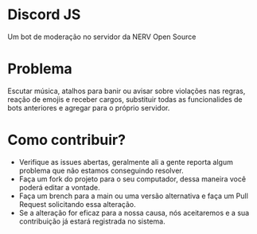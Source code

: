 # Discord JS
Um bot de moderação no servidor da NERV Open Source

# Problema
Escutar música, atalhos para banir ou avisar sobre violações nas regras, reação de emojis e receber cargos, 
substituir todas as funcionalides de bots anteriores e agregar para o próprio servidor.

# Como contribuir?

- Verifique as issues abertas, geralmente ali a gente reporta algum problema que não estamos conseguindo resolver.
- Faça um fork do projeto para o seu computador, dessa maneira você poderá editar a vontade.
- Faça um brench para a main ou uma versão alternativa e faça um Pull Request solicitando essa alteração.
- Se a alteração for eficaz para a nossa causa, nós aceitaremos e a sua contribuição já estará registrada no sistema.